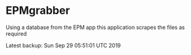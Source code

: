 # EPMgrabber
Using a database from the EPM app this application scrapes the files as required


Latest backup: Sun Sep 29 05:51:01 UTC 2019
